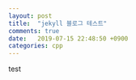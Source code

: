 ```yaml
---
layout: post
title:  "jekyll 블로그 테스트"
comments: true
date:   2019-07-15 22:48:50 +0900
categories: cpp 
---
```

test

